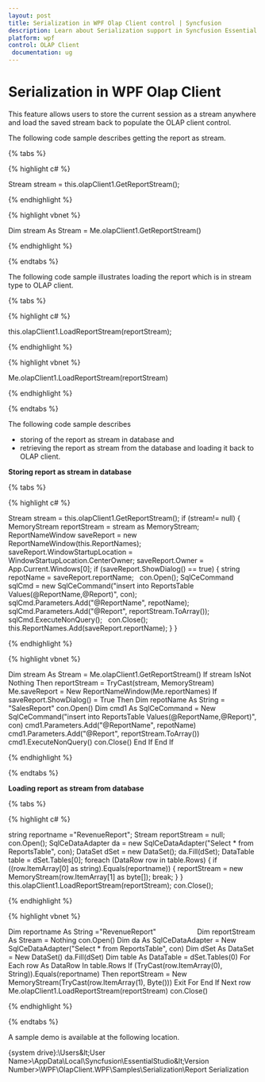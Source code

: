 ```yaml
---
layout: post
title: Serialization in WPF Olap Client control | Syncfusion
description: Learn about Serialization support in Syncfusion Essential Studio WPF Olap Client control, its elements and more details.
platform: wpf
control: OLAP Client
 documentation: ug
---
```


# Serialization in WPF Olap Client

This feature allows users to store the current session as a stream anywhere and load the saved stream back to populate the OLAP client control.

The following code sample describes getting the report as stream.

{% tabs %}

{% highlight c# %}   

Stream stream = this.olapClient1.GetReportStream();

{% endhighlight %}

{% highlight vbnet %} 

Dim stream As Stream = Me.olapClient1.GetReportStream()

{% endhighlight %} 

{% endtabs %}

The following code sample illustrates loading the report which is in stream type to OLAP client.

{% tabs %}

{% highlight c# %}  

this.olapClient1.LoadReportStream(reportStream);

{% endhighlight %}

{% highlight vbnet %} 

Me.olapClient1.LoadReportStream(reportStream)

{% endhighlight %}
 
{% endtabs %}

The following code sample describes

 * storing of the report as stream in database and 
 * retrieving the report as stream from the database and loading it back to OLAP client.

**Storing report as stream in database**

{% tabs %}

{% highlight c# %}  
    
Stream stream = this.olapClient1.GetReportStream();
if (stream!= null)
{
    MemoryStream reportStream = stream as MemoryStream;
    ReportNameWindow saveReport = new ReportNameWindow(this.ReportNames);
    saveReport.WindowStartupLocation = WindowStartupLocation.CenterOwner;
    saveReport.Owner = App.Current.Windows[0];
    if (saveReport.ShowDialog() == true)
    {
        string repotName = saveReport.reportName;
        con.Open();
        SqlCeCommand sqlCmd = new SqlCeCommand("insert into ReportsTable Values(@ReportName,@Report)", con);
        sqlCmd.Parameters.Add("@ReportName", repotName);
        sqlCmd.Parameters.Add("@Report", reportStream.ToArray());
        sqlCmd.ExecuteNonQuery();
        con.Close();
        this.ReportNames.Add(saveReport.reportName);
    }
}

{% endhighlight %}

{% highlight vbnet %} 
  
Dim stream As Stream = Me.olapClient1.GetReportStream()
If stream IsNot Nothing Then
    reportStream = TryCast(stream, MemoryStream)
    Me.saveReport = New ReportNameWindow(Me.reportNames)
    If saveReport.ShowDialog() = True Then
        Dim repotName As String = "SalesReport"
        con.Open()
        Dim cmd1 As SqlCeCommand = New SqlCeCommand("insert into ReportsTable Values(@ReportName,@Report)", con)
        cmd1.Parameters.Add("@ReportName", repotName)
        cmd1.Parameters.Add("@Report", reportStream.ToArray())
        cmd1.ExecuteNonQuery()
        con.Close()
    End If
End If

{% endhighlight %}

{% endtabs %}

**Loading report as stream from database**

{% tabs %}

{% highlight c# %} 

string reportname ="RevenueReport";
Stream reportStream = null;
con.Open();
SqlCeDataAdapter da = new SqlCeDataAdapter("Select * from ReportsTable", con);
DataSet dSet = new DataSet();
da.Fill(dSet);
DataTable table = dSet.Tables[0];
foreach (DataRow row in table.Rows)
{
    if ((row.ItemArray[0] as string).Equals(reportname))
    {
        reportStream = new MemoryStream(row.ItemArray[1] as byte[]);
        break;
    }
} 
this.olapClient1.LoadReportStream(reportStream);
con.Close();

{% endhighlight %} 

{% highlight vbnet %} 

Dim reportname As String ="RevenueReport"                    
Dim reportStream As Stream = Nothing
con.Open()
Dim da As SqlCeDataAdapter = New SqlCeDataAdapter("Select * from ReportsTable", con)
Dim dSet As DataSet = New DataSet()
da.Fill(dSet)
Dim table As DataTable = dSet.Tables(0)
For Each row As DataRow In table.Rows
    If (TryCast(row.ItemArray(0), String)).Equals(reportname) Then
        reportStream = New MemoryStream(TryCast(row.ItemArray(1), Byte()))
Exit For
End If
Next row
Me.olapClient1.LoadReportStream(reportStream)
con.Close()

{% endhighlight %} 

{% endtabs %}

A sample demo is available at the following location.

{system drive}:\Users\&lt;User Name&gt;\AppData\Local\Syncfusion\EssentialStudio\&lt;Version Number&gt;\WPF\OlapClient.WPF\Samples\Serialization\Report Serialization
